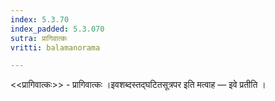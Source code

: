 ```yaml
---
index: 5.3.70
index_padded: 5.3.070
sutra: प्रागिवात्कः
vritti: balamanorama

---
```

<<प्रागिवात्कः>> - प्रागिवात्कः ।इवशब्दस्तद्घटितसूत्रपर इति मत्वाह — इवे प्रतीति । 